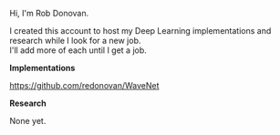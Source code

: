 Hi, I'm Rob Donovan.

I created this account to host my Deep Learning implementations and research while I look for a new job.<BR>
I'll add more of each until I get a job.


<b>Implementations</b>

https://github.com/redonovan/WaveNet


<b>Research</b>

None yet.


<!---
robert-donovan-phd/robert-donovan-phd is a ✨ special ✨ repository because its `README.md` (this file) appears on your GitHub profile.
You can click the Preview link to take a look at your changes.
--->
